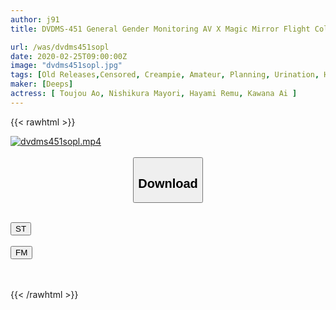 ```yaml
---
author: j91
title: DVDMS-451 General Gender Monitoring AV X Magic Mirror Flight Collaboration Project A Teenage Prep School Student Who Has Spent Every Day Of Studying Is Straddling A Face Sitting Cunnilingus And Is The First Incontinence In Life! !During The Interview, The Raw Clitoris Is Licked Violently And The Tongue Is Screwed Into The Vagina And Estrus ... 3

url: /was/dvdms451sopl
date: 2020-02-25T09:00:00Z
image: "dvdms451sopl.jpg"
tags: [Old Releases,Censored, Creampie, Amateur, Planning, Urination, Huge Cock	]
maker: [Deeps]
actress: [ Toujou Ao, Nishikura Mayori, Hayami Remu, Kawana Ai ]
---
```



{{< rawhtml >}}

<div class="video" data-videoid="Yqz9OLxR2GCO2y">
    <a href="javascript:;">
        <img src="/was/dvdms451sopl/dvdms451sopl.jpg" width="WIDTH" height="HEIGHT" alt="dvdms451sopl.mp4" loading="lazy">
    </a>
</div>

<script type="text/javascript" src="https://j91.asia/asset/on-demand-st.js"></script>

<br>
  <link rel="stylesheet" href="https://j91.asia/asset/bs5.css">
  
  <center>
  <button class="btn btn-primary" type="button" data-bs-toggle="collapse" data-bs-target=".multi-collapse" aria-expanded="false" aria-controls="multiCollapseExample1 multiCollapseExample2"><h2>Download</h2></button></center>
</p>
<div class="row">
  <div class="col">
    <div class="collapse multi-collapse" id="multiCollapseExample1">
      <div class="card card-body">
	      	      <br>
<div class="buttons">  
<a href="https://streamtape.to/v/Yqz9OLxR2GCO2y" target="_blank"><button class="btn-hover color-3"><i class="fa fa-download"></i> ST</button></a></div>
    </div>
  </div>
</div>
  <div class="col">
    <div class="collapse multi-collapse" id="multiCollapseExample2">
      <div class="card card-body">
	      <br>
<div class="buttons">
    <a href="https://filemoon.sx/d/6jz7ux4v4en5" target="_blank"><button class="btn-hover color-8"><i class="fa fa-download"></i> FM</button></a></div>
<br><br>
      </div>
    </div>
  </div>
</div>

{{< /rawhtml >}}